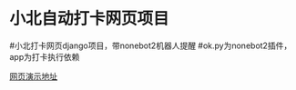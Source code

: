 # 小北自动打卡网页项目
#小北打卡网页django项目，带nonebot2机器人提醒
#ok.py为nonebot2插件，app为打卡执行依赖



[网页演示地址](http://xiaobei.yuanyun.info/xb)
